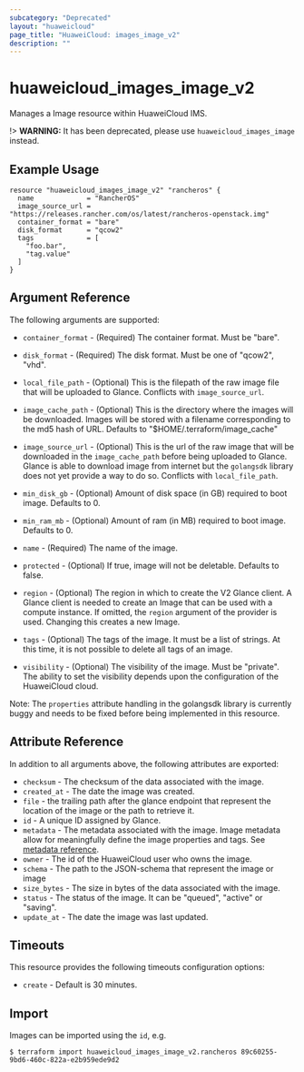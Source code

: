 ```yaml
---
subcategory: "Deprecated"
layout: "huaweicloud"
page_title: "HuaweiCloud: images_image_v2"
description: ""
---
```


# huaweicloud_images_image_v2

Manages a Image resource within HuaweiCloud IMS.

!> **WARNING:** It has been deprecated, please use `huaweicloud_images_image` instead.

## Example Usage

```hcl
resource "huaweicloud_images_image_v2" "rancheros" {
  name             = "RancherOS"
  image_source_url = "https://releases.rancher.com/os/latest/rancheros-openstack.img"
  container_format = "bare"
  disk_format      = "qcow2"
  tags             = [
    "foo.bar",
    "tag.value"
  ]
}
```

## Argument Reference

The following arguments are supported:

* `container_format` - (Required) The container format. Must be "bare".

* `disk_format` - (Required) The disk format. Must be one of "qcow2", "vhd".

* `local_file_path` - (Optional) This is the filepath of the raw image file that will be uploaded to Glance. Conflicts
  with `image_source_url`.

* `image_cache_path` - (Optional) This is the directory where the images will be downloaded. Images will be stored with
  a filename corresponding to the md5 hash of URL. Defaults to "$HOME/.terraform/image_cache"

* `image_source_url` - (Optional) This is the url of the raw image that will be downloaded in the `image_cache_path`
  before being uploaded to Glance. Glance is able to download image from internet but the `golangsdk` library does not
  yet provide a way to do so. Conflicts with `local_file_path`.

* `min_disk_gb` - (Optional) Amount of disk space (in GB) required to boot image. Defaults to 0.

* `min_ram_mb` - (Optional) Amount of ram (in MB) required to boot image. Defaults to 0.

* `name` - (Required) The name of the image.

* `protected` - (Optional) If true, image will not be deletable. Defaults to false.

* `region` - (Optional) The region in which to create the V2 Glance client. A Glance client is needed to create an Image
  that can be used with a compute instance. If omitted, the `region` argument of the provider is used. Changing this
  creates a new Image.

* `tags` - (Optional) The tags of the image. It must be a list of strings. At this time, it is not possible to delete
  all tags of an image.

* `visibility` - (Optional) The visibility of the image. Must be "private". The ability to set the visibility depends
  upon the configuration of the HuaweiCloud cloud.

Note: The `properties` attribute handling in the golangsdk library is currently buggy and needs to be fixed before being
implemented in this resource.

## Attribute Reference

In addition to all arguments above, the following attributes are exported:

* `checksum` - The checksum of the data associated with the image.
* `created_at` - The date the image was created.
* `file` - the trailing path after the glance endpoint that represent the location of the image or the path to retrieve
  it.
* `id` - A unique ID assigned by Glance.
* `metadata` - The metadata associated with the image.
  Image metadata allow for meaningfully define the image properties and tags.
  See [metadata reference](http://docs.openstack.org/developer/glance/metadefs-concepts.html).
* `owner` - The id of the HuaweiCloud user who owns the image.
* `schema` - The path to the JSON-schema that represent the image or image
* `size_bytes` - The size in bytes of the data associated with the image.
* `status` - The status of the image. It can be "queued", "active"
  or "saving".
* `update_at` - The date the image was last updated.

## Timeouts

This resource provides the following timeouts configuration options:

* `create` - Default is 30 minutes.

## Import

Images can be imported using the `id`, e.g.

```
$ terraform import huaweicloud_images_image_v2.rancheros 89c60255-9bd6-460c-822a-e2b959ede9d2
```
